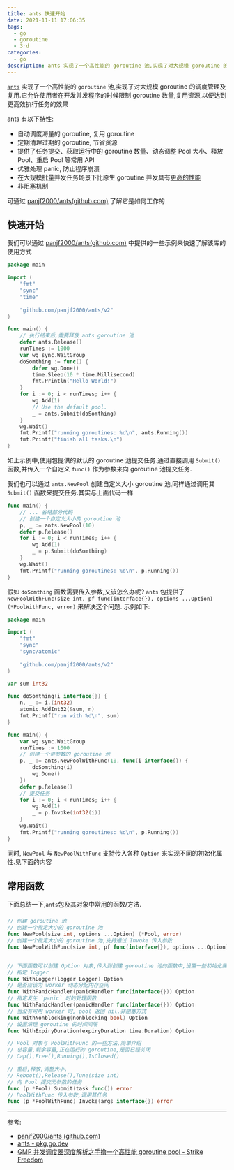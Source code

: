 ```yaml
---
title: ants 快速开始
date: 2021-11-11 17:06:35
tags:
  - go
  - goroutine
  - 3rd
categories:
  - go
description: ants 实现了一个高性能的 goroutine 池,实现了对大规模 goroutine 的调度管理及复用,达到更高效执行任务的效果.
---
```


[`ants`](https://github.com/panjf2000/ants) 实现了一个高性能的 `goroutine` 池,实现了对大规模 goroutine 的调度管理及复用.它允许使用者在开发并发程序的时候限制 goroutine 数量,复用资源,以便达到更高效执行任务的效果

ants 有以下特性:

- 自动调度海量的 goroutine, 复用 goroutine
- 定期清理过期的 goroutine, 节省资源
- 提供了任务提交、获取运行中的 goroutine 数量、动态调整 Pool 大小、释放 Pool、重启 Pool 等常用 API
- 优雅处理 panic, 防止程序崩溃
- 在大规模批量并发任务场景下比原生 goroutine 并发具有[更高的性能](https://github.com/panjf2000/ants/blob/master/README_ZH.md#-性能小结)
- 非阻塞机制

可通过 [panjf2000/ants(github.com)](https://github.com/panjf2000/ants) 了解它是如何工作的

## 快速开始

我们可以通过 [panjf2000/ants(github.com)](https://github.com/panjf2000/ants)  中提供的一些示例来快速了解该库的使用方式

```go
package main

import (
	"fmt"
	"sync"
	"time"
	
	"github.com/panjf2000/ants/v2"
)

func main() {
	// 执行结束后,需要释放 ants goroutine 池
	defer ants.Release()
	runTimes := 1000
	var wg sync.WaitGroup
	doSomthing := func() {
		defer wg.Done()
		time.Sleep(10 * time.Millisecond)
		fmt.Println("Hello World!")
	}
	for i := 0; i < runTimes; i++ {
		wg.Add(1)
		// Use the default pool.
		_ = ants.Submit(doSomthing)
	}
	wg.Wait()
	fmt.Printf("running goroutines: %d\n", ants.Running())
	fmt.Printf("finish all tasks.\n")
}
```

如上示例中,使用包提供的默认的 goroutine 池提交任务.通过直接调用 `Submit()` 函数,并传入一个自定义 `func()` 作为参数来向 goroutine 池提交任务.

我们也可以通过 `ants.NewPool` 创建自定义大小 goroutine 池,同样通过调用其 `Submit()` 函数来提交任务.其实与上面代码一样

```go
func main() {
	// ... 省略部分代码
	// 创建一个自定义大小的 goroutine 池
	p, _ := ants.NewPool(10)
	defer p.Release()
	for i := 0; i < runTimes; i++ {
		wg.Add(1)
		_ = p.Submit(doSomthing)
	}
	wg.Wait()
	fmt.Printf("running goroutines: %d\n", p.Running())
}
```

假如 `doSomthing` 函数需要传入参数,又该怎么办呢? `ants` 包提供了 `NewPoolWithFunc(size int, pf func(interface{}), options ...Option) (*PoolWithFunc, error)` 来解决这个问题. 示例如下:

```go
package main

import (
	"fmt"
	"sync"
	"sync/atomic"
	
	"github.com/panjf2000/ants/v2"
)

var sum int32

func doSomthing(i interface{}) {
	n, _ := i.(int32)
	atomic.AddInt32(&sum, n)
	fmt.Printf("run with %d\n", sum)
}

func main() {
	var wg sync.WaitGroup
	runTimes := 1000
	// 创建一个带参数的 goroutine 池
	p, _ := ants.NewPoolWithFunc(10, func(i interface{}) {
		doSomthing(i)
		wg.Done()
	})
	defer p.Release()
	// 提交任务
	for i := 0; i < runTimes; i++ {
		wg.Add(1)
		_ = p.Invoke(int32(i))
	}
	wg.Wait()
	fmt.Printf("running goroutines: %d\n", p.Running())
}
```

同时, `NewPool` 与 `NewPoolWithFunc` 支持传入各种 `Option` 来实现不同的初始化属性.见下面的内容

## 常用函数

下面总结一下,`ants`包及其对象中常用的函数/方法.

### 

```go
// 创建 goroutine 池
// 创建一个指定大小的 goroutine 池
func NewPool(size int, options ...Option) (*Pool, error)
// 创建一个指定大小的 goroutine 池,支持通过 Invoke 传入参数
func NewPoolWithFunc(size int, pf func(interface{}), options ...Option) (*PoolWithFunc, error)


// 下面函数可以创建 Option 对象,传入到创建 goroutine 池的函数中,设置一些初始化属性
// 指定 logger
func WithLogger(logger Logger) Option
// 是否应该为 worker 动态分配内存空间
func WithPanicHandler(panicHandler func(interface{})) Option
// 指定发生 `panic` 时的处理函数
func WithPanicHandler(panicHandler func(interface{})) Option
// 当没有可用 worker 时, pool 返回 nil.非阻塞方式
func WithNonblocking(nonblocking bool) Option
// 设置清理 goroutine 的时间间隔
func WithExpiryDuration(expiryDuration time.Duration) Option

// Pool 对象与 PoolWithFunc 的一些方法,简单介绍
// 总容量,剩余容量,正在运行的 goroutine,是否已经关闭
// Cap(),Free(),Running(),IsClosed()

// 重启,释放,调整大小,
// Reboot(),Release(),Tune(size int)
// 向 Pool 提交无参数的任务
func (p *Pool) Submit(task func()) error
// PoolWithFunc 传入参数,调用其任务
func (p *PoolWithFunc) Invoke(args interface{}) error
```

---

参考:
- [panjf2000/ants (github.com)](https://github.com/panjf2000/ants)
- [ants - pkg.go.dev](https://pkg.go.dev/github.com/panjf2000/ants/v2)
- [GMP 并发调度器深度解析之手撸一个高性能 goroutine pool - Strike Freedom](https://strikefreedom.top/high-performance-implementation-of-goroutine-pool)

